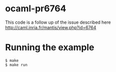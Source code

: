 # ocaml-pr6764

This code is a follow up of the issue described here http://caml.inria.fr/mantis/view.php?id=6764

# Running the example

```
$ make
$ make run
```
